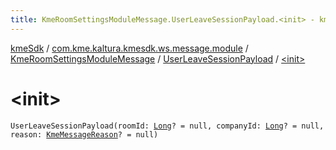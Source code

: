 ```yaml
---
title: KmeRoomSettingsModuleMessage.UserLeaveSessionPayload.<init> - kmeSdk
---
```


[kmeSdk](../../../index.html) / [com.kme.kaltura.kmesdk.ws.message.module](../../index.html) / [KmeRoomSettingsModuleMessage](../index.html) / [UserLeaveSessionPayload](index.html) / [&lt;init&gt;](./-init-.html)

# &lt;init&gt;

`UserLeaveSessionPayload(roomId: `[`Long`](https://kotlinlang.org/api/latest/jvm/stdlib/kotlin/-long/index.html)`? = null, companyId: `[`Long`](https://kotlinlang.org/api/latest/jvm/stdlib/kotlin/-long/index.html)`? = null, reason: `[`KmeMessageReason`](../../../com.kme.kaltura.kmesdk.ws.message/-kme-message-reason/index.html)`? = null)`